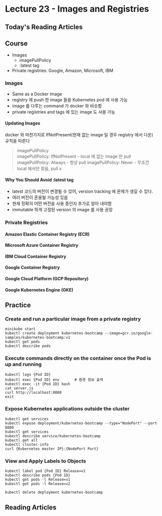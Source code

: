 # Lecture 23 - Images and Registries

## Today's Reading Articles

## Course
- Images
    - imagePullPolicy
    - :latest tag
- Private registries: Google, Amazon, Microsoft, IBM

### Images
- Same as a Docker image
- registry 에 push 한 image 들을 Kubernetes pod 에 사용 가능
- image 를 다루는 command 가 docker 와 비슷함
- private registries and tags 에 있는 image 도 사용 가능

#### Updating Images
docker 와 마찬가지로 IfNotPresent(현재 없는 image 일 경우 registry 에서 다운) 규칙을 따른다

> imagePullPolicy   
> imagePullPolicy: IfNotPresent - local 에 없는 image 만 pull
> imagePullPolicy: Always - 항상 pull
> imagePullPolicy: Never - 무조건 local 에서만 찾음, pull x

#### Why You Should Avoid :latest tag
- latest 코드의 버전이 변경될 수 있어, version tracking 에 문제가 생길 수 있다.
- 여러 버전이 혼용될 가능성 있음
- 현재 정확히 어떤 버전을 사용 중인지 추가로 알아 내야함 
- immutable 하게 고정된 version 의 image 를 사용 권장

### Private Registries
#### Amazon Elastic Container Registry (ECR)
#### Microsoft Azure Container Registry
#### IBM Cloud Container Registry
#### Google Container Registry
#### Google Cloud Platform (GCP Repository)
#### Google Kubernetes Engine (GKE)

## Practice
### Create and run a particular image from a private registry
``` 
minikube start
kubectl create deployment kubernetes-bootcamp --image=gcr.io/google-samples/kubernetes-bootcamp:v1
kubectl get pods
kubectl describe pods
```

### Execute commands directly on the container once the Pod is up and running
``` 
kubectl logs {Pod ID}
kubectl exec {Pod ID} env       # 환경 정보 출력
kubectl exec -it {Pod ID} bash
cat server.js
curl http://localhost:8080
exit
```

### Expose Kubernetes applications outside the cluster
``` 
kubectl get services
kubectl expose deployment/kubernetes-bootcamp --type="NodePort" --port 8080
kubectl get services
kubectl describe service/kubernetes-bootcamp
kubectl get all
kubectl cluster-info
curl {Kubernetes master IP}:{NodePort Port}
```

### View and Apply Labels to Objects
``` 
kubectl label pod {Pod ID} Release=v1
kubectl describe pods {Pod ID}
kubectl get pods -l Release=v1
kubectl get pods -l Release=v2

kubectl delete deployment kubernetes-bootcamp
```

## Reading Articles

